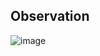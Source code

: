 ## Observation

![image](https://github.com/user-attachments/assets/691ec7ab-5530-438a-9cb7-892f971a1cff)
